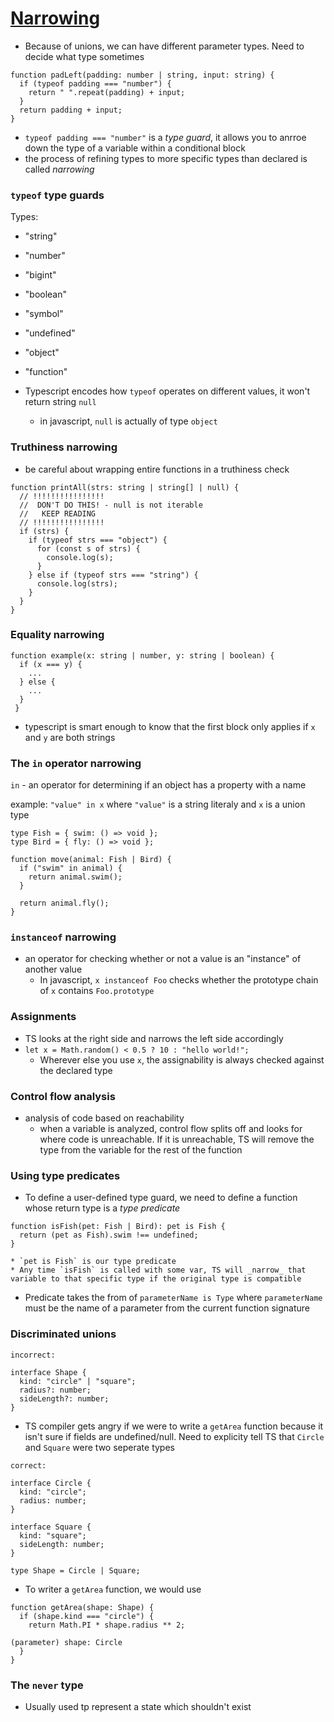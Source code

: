 # [Narrowing](https://www.typescriptlang.org/docs/handbook/2/narrowing.html)

* Because of unions, we can have different parameter types. Need to decide what type sometimes
```
function padLeft(padding: number | string, input: string) {
  if (typeof padding === "number") {
    return " ".repeat(padding) + input;
  }
  return padding + input;
}
```
* `typeof padding === "number"` is a _type guard_, it allows you to anrroe down the type of a variable within a conditional block
* the process of refining types to more specific types than declared is called _narrowing_

### `typeof` type guards
Types:
* "string"
* "number"
* "bigint"
* "boolean"
* "symbol"
* "undefined"
* "object"
* "function"

* Typescript encodes how `typeof` operates on different values, it won't return string `null`
	* in javascript, `null` is actually of type `object`

### Truthiness narrowing
* be careful about wrapping entire functions in a truthiness check
```
function printAll(strs: string | string[] | null) {
  // !!!!!!!!!!!!!!!!
  //  DON'T DO THIS! - null is not iterable
  //   KEEP READING 
  // !!!!!!!!!!!!!!!!
  if (strs) {
    if (typeof strs === "object") {
      for (const s of strs) {
        console.log(s);
      }
    } else if (typeof strs === "string") {
      console.log(strs);
    }
  }
}
```

### Equality narrowing
```
function example(x: string | number, y: string | boolean) {
  if (x === y) {
	...        
  } else {
  	...
  }
 }
 ```
 * typescript is smart enough to know that the first block only applies if `x` and `y` are both strings

### The `in` operator narrowing
`in` - an operator for determining if an object has a property with a name

example: 
`"value" in x` where `"value"` is a string literaly and `x` is a union type
```
type Fish = { swim: () => void };
type Bird = { fly: () => void };
 
function move(animal: Fish | Bird) {
  if ("swim" in animal) {
    return animal.swim();
  }
 
  return animal.fly();
}
```
 
### `instanceof` narrowing
* an operator for checking whether or not a value is an "instance" of another value
	* In javascript, `x instanceof Foo` checks whether the prototype chain of `x` contains `Foo.prototype`

### Assignments
* TS looks at the right side and narrows the left side accordingly
* `let x = Math.random() < 0.5 ? 10 : "hello world!";`
	* Wherever else you use `x`, the assignability is always checked against the declared type

### Control flow analysis
* analysis of code based on reachability
	* when a variable is analyzed, control flow splits off and looks for where code is unreachable. If it is unreachable, TS will remove the type from the variable for the rest of the function

### Using type predicates
* To define a user-defined type guard, we need to define a function whose return type is a _type predicate_
```
function isFish(pet: Fish | Bird): pet is Fish {
  return (pet as Fish).swim !== undefined;
}
```
	* `pet is Fish` is our type predicate
	* Any time `isFish` is called with some var, TS will _narrow_ that variable to that specific type if the original type is compatible
* Predicate takes the from of `parameterName is Type` where `parameterName` must be the name of a parameter from the current function signature

### Discriminated unions
```
incorrect:

interface Shape {
  kind: "circle" | "square";
  radius?: number;
  sideLength?: number;
}
```
* TS compiler gets angry if we were to write a `getArea` function because it isn't sure if fields are undefined/null. Need to explicity tell TS that `Circle` and `Square` were two seperate types 
```
correct:

interface Circle {
  kind: "circle";
  radius: number;
}
 
interface Square {
  kind: "square";
  sideLength: number;
}
 
type Shape = Circle | Square;
```
* To writer a `getArea` function, we would use
```
function getArea(shape: Shape) {
  if (shape.kind === "circle") {
    return Math.PI * shape.radius ** 2;
                      
(parameter) shape: Circle
  }
}
```

### The `never` type
* Usually used tp represent a state which shouldn't exist

